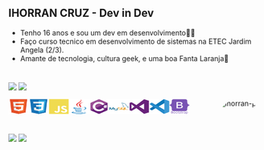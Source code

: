 ## IHORRAN CRUZ - Dev in Dev
- Tenho 16 anos e sou um dev em desenvolvimento👨‍💻 
- Faço curso tecnico em desenvolvimento de sistemas na ETEC Jardim Angela (2/3). 
- Amante de tecnologia, cultura geek, e uma boa Fanta Laranja🥃
 
#

<img height="160em" src="https://github-readme-stats.vercel.app/api?username=httpihorran&show_icons=true&theme=tokyonight&include_all_commits=true&count_private=true"/>  <img height="160em" src="https://github-readme-stats.vercel.app/api/top-langs/?username=httpihorran&layout=compact&langs_count=7&theme=tokyonight"/>

<img align="center" alt="Ihorran-HTML" height="30" width="40" src="https://raw.githubusercontent.com/devicons/devicon/master/icons/html5/html5-original.svg"><img align="center" alt="Ihorran-CSS" height="30" width="40" src="https://raw.githubusercontent.com/devicons/devicon/master/icons/css3/css3-original.svg"><img align="center" alt="Ihorran-Js" height="30" width="40" src="https://raw.githubusercontent.com/devicons/devicon/master/icons/javascript/javascript-plain.svg"><img align="center" alt="Ihorran-Js" height="30" width="40" src="https://raw.githubusercontent.com/devicons/devicon/2ae2a900d2f041da66e950e4d48052658d850630/icons/java/java-original.svg"><img align="center" alt="Ihorran-Js" height="30" width="40" src="https://raw.githubusercontent.com/devicons/devicon/2ae2a900d2f041da66e950e4d48052658d850630/icons/csharp/csharp-original.svg"><img align="center" alt="Ihorran-Js" height="30" width="40" src="https://raw.githubusercontent.com/devicons/devicon/2ae2a900d2f041da66e950e4d48052658d850630/icons/mysql/mysql-original-wordmark.svg"><img align="center" alt="Ihorran-Js" height="30" width="40" src="https://raw.githubusercontent.com/devicons/devicon/2ae2a900d2f041da66e950e4d48052658d850630/icons/visualstudio/visualstudio-plain.svg"><img align="center" alt="Ihorran-Js" height="30" width="40" src="https://raw.githubusercontent.com/devicons/devicon/2ae2a900d2f041da66e950e4d48052658d850630/icons/vscode/vscode-original.svg"><img align="center" alt="Ihorran-bootstrap" height="30" width="40" src="https://raw.githubusercontent.com/devicons/devicon/2ae2a900d2f041da66e950e4d48052658d850630/icons/bootstrap/bootstrap-plain-wordmark.svg">
<img align="right" alt="ihorran-pic" height="160" style="border-radius:50px;" src="https://user-images.githubusercontent.com/92957629/156885082-2311a942-b5a3-4163-9ad8-8efcac0fca55.gif">

#
<a href="https://www.instagram.com/ihorranzinn" target="_blank"><img src="https://img.shields.io/badge/-Instagram-%23E4405F?style=for-the-badge&logo=instagram&logoColor=white" target="_blank"></a> 
<a href="https://twitter.com/ihorran3" target="_blank"><img src="https://img.shields.io/badge/Twitter-1DA1F2?style=for-the-badge&logo=twitter&logoColor=white" target="_blank"></a> 

